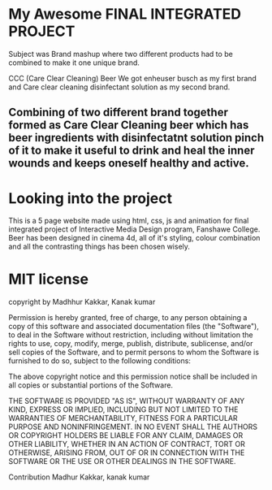 # My Awesome FINAL INTEGRATED PROJECT
Subject was Brand mashup where two different products had to be combined to make it one unique brand.

CCC (Care Clear Cleaning) Beer
We got enheuser busch as my first brand and Care clear cleaning disinfectant solution as my second brand.

## Combining of two different brand together formed as Care Clear Cleaning beer which has beer ingredients with disinfectatnt solution pinch of it to make it useful to drink and heal the inner wounds and keeps oneself healthy and active.

# Looking into the project 

This is a 5 page website made using html, css, js and animation for final integrated project of Interactive Media Design program, Fanshawe College.
Beer has been designed in cinema 4d, all of it's styling, colour combination and all the contrasting things has been chosen wisely.

# MIT license
copyright by Madhhur Kakkar, Kanak kumar

Permission is hereby granted, free of charge, to any person obtaining a copy of this software and associated documentation files (the "Software"), to deal in the Software without restriction, including without limitation the rights to use, copy, modify, merge, publish, distribute, sublicense, and/or sell copies of the Software, and to permit persons to whom the Software is furnished to do so, subject to the following conditions:

The above copyright notice and this permission notice shall be included in all copies or substantial portions of the Software.

THE SOFTWARE IS PROVIDED "AS IS", WITHOUT WARRANTY OF ANY KIND, EXPRESS OR IMPLIED, INCLUDING BUT NOT LIMITED TO THE WARRANTIES OF MERCHANTABILITY, FITNESS FOR A PARTICULAR PURPOSE AND NONINFRINGEMENT. IN NO EVENT SHALL THE AUTHORS OR COPYRIGHT HOLDERS BE LIABLE FOR ANY CLAIM, DAMAGES OR OTHER LIABILITY, WHETHER IN AN ACTION OF CONTRACT, TORT OR OTHERWISE, ARISING FROM, OUT OF OR IN CONNECTION WITH THE SOFTWARE OR THE USE OR OTHER DEALINGS IN THE SOFTWARE.

Contribution
Madhur Kakkar,
kanak kumar
